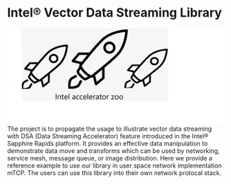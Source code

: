 # Intel® Vector Data Streaming Library
![](intel-accelerator-zoo.jpeg)
    The project is to propagate the usage to illustrate vector data streaming with DSA (Data Streaming Accelerator) feature introduced in the Intel® Sapphire Rapids platform. It provides an effective data manipulation to demonstrate data move and transforms which can be used by networking, service mesh, message queue, or image distribution.
    Here we provide a reference example to use our library in user space network implementation mTCP. The users can use this library into their own network protocal stack.

